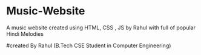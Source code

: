 # Music-Website
A music website created using HTML, CSS , JS by Rahul with full of popular Hindi Melodies

#created By
Rahul
(B.Tech CSE Student in Computer Engineering)
